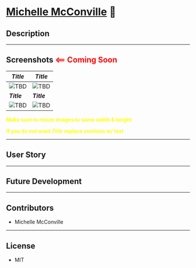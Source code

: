# [**Michelle McConville**](https://github.com/MichelleMcConville/MichelleMcConville.github.io) :link:

## Description

---

## Screenshots <span style="color:red">**<== Coming Soon**</span>

| ***Title***          | ***Title***          |
| -------------------- | -------------------- |
| ![TBD](./tbd)        | ![TBD](./tbd)        |
| ***Title***          | ***Title***          |
| ![TBD](./tbd)        | ![TBD](./tbd)        |

<span style="color:yellow">**Make sure to resize images to same width & height**</span>

<span style="color:yellow">**If you do not want ***Title*** replace sections w/ text**</span>

---

## User Story

---

## Future Development

---

## Contributors

* Michelle McConville

---

## License

* MIT
